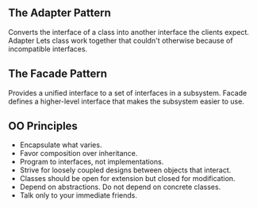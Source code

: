 ## The Adapter Pattern
Converts the interface of a class into another interface the clients expect. Adapter Lets class work together that couldn't otherwise because of incompatible interfaces.

## The Facade Pattern
Provides a unified interface to a set of interfaces in a subsystem. Facade defines a higher-level interface that makes the subsystem easier to use.

## OO Principles
- Encapsulate what varies.
- Favor composition over inheritance.
- Program to interfaces, not implementations.
- Strive for loosely coupled designs between objects that interact.
- Classes should be open for extension but closed for modification.
- Depend on abstractions. Do not depend on concrete classes.
- Talk only to your immediate friends.